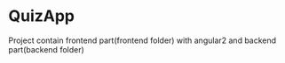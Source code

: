 # QuizApp

Project contain frontend part(frontend folder) with angular2 and backend part(backend folder)
